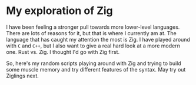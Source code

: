 # My exploration of Zig

I have been feeling a stronger pull towards more lower-level languages. There are lots of reasons for it, but that is where I currently am at. 
The language that has caught my attention the most is Zig. I have played around with `C` and `C++`, but I also want to give a real hard look at a more modern one. Rust vs. Zig.
I thought I'd go with Zig first.

So, here's my random scripts playing around with Zig and trying to build some muscle memory and try different features of the syntax. May try out Ziglings next.
